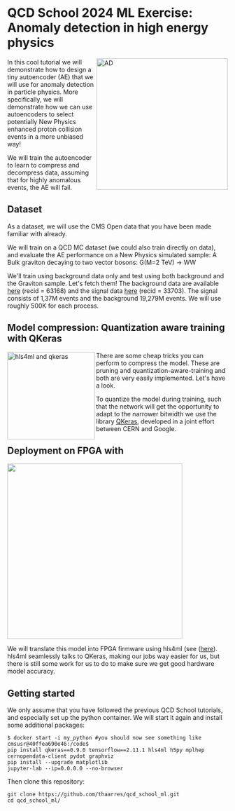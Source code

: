 # QCD School 2024 ML Exercise: Anomaly detection in high energy physics

<img src="images/front.png" alt="AD" width="300" img align="right"/>

In this cool tutorial we will demonstrate how to design a tiny autoencoder (AE) that we will use for anomaly detection in particle physics. More specifically, we will demonstrate how we can use autoencoders to select potentially New Physics enhanced proton collision events in a more unbiased way!

We will train the autoencoder to learn to compress and decompress data, assuming that for highly anomalous events, the AE will fail.

## Dataset

As a dataset, we will use the CMS Open data that you have been made familiar with already.

We will train on a QCD MC dataset (we could also train directly on data), and evaluate the AE performance on a New Physics simulated sample: A Bulk graviton decaying to two vector bosons: G(M=2 TeV) → WW

We'll train using background data only and test using both background and the Graviton sample. Let's fetch them! The background data are available [here](https://opendata.cern.ch/record/63168) (recid = 63168) and the signal data [here](https://opendata.cern.ch/record/33703) (recid = 33703). The signal consists of 1,37M events and the background 19,279M events. We will use roughly 500K for each process.


## Model compression: Quantization aware training with QKeras
<img src="images/nmi_qkeras_hls4ml.jpeg" alt="hls4ml and qkeras" width="200" img align="left"/>

There are some cheap tricks you can perform to compress the model. These are pruning and quantization-aware-training and both are very easily implemented. Let's have a look.

To quantize the model during training, such that the network will get the opportunity to adapt to the narrower bitwidth we use the library [QKeras](https://www.nature.com/articles/s42256-021-00356-5.epdf?sharing_token=A6MQVmmncHNyCtDUXzrqtNRgN0jAjWel9jnR3ZoTv0N3uekY-CrHD1aJ9BTeJNRfQ1EhZ9jJIhgZjfrQxrmxMLMZ4eGzSeru7-ASFE-Xt3NVE6yorlffwUN0muAm1auU2I6-5ug4bOLCRYvA0mp-iT-OdPsrBYeH0IHRYx0t3wc%3D), developed in a joint effort between CERN and Google.

## Deployment on FPGA with

<img src="https://gitlab.cern.ch/fastmachinelearning/cms_mlatl1t_tutorial/-/raw/master/part2/images/hls4ml_logo.png?ref_type=heads" width="400"/>

We will translate this model into FPGA firmware using hls4ml (see ([here](https://github.com/fastmachinelearning/hls4ml-tutorial/tree/main)).
hls4ml seamlessly talks to QKeras, making our jobs way easier for us, but there is still some work for us to do to make sure we get good hardware model accuracy. 

## Getting started

We only assume that you have followed the previous QCD School tutorials, and especially set up the python container. We will start it again and install some additional packages:
```
$ docker start -i my_python #you should now see something like cmsusr@40ffea690e46:/code$ 
pip install qkeras==0.9.0 tensorflow==2.11.1 hls4ml h5py mplhep cernopendata-client pydot graphviz
pip install --upgrade matplotlib
jupyter-lab --ip=0.0.0.0 --no-browser
```
Then clone this repository:
```
git clone https://github.com/thaarres/qcd_school_ml.git
cd qcd_school_ml/
```